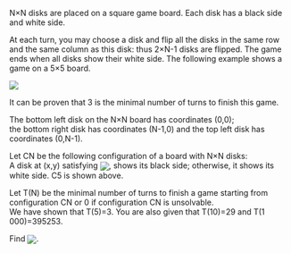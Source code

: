   <p>N&times;N disks are placed on a square game board. Each disk has a black side and white side.</p>    <p>At each turn, you may choose a disk and flip all the disks in the same row and the same column as this disk: thus 2&times;N-1 disks are flipped. The game ends when all disks show their white side. The following example shows a game on a 5&times;5 board.</p>    <img src="project/images/p_331_crossflips3.gif" />    <p>It can be proven that 3 is the minimal number of turns to finish this game.</p>    <p>The bottom left disk on the N&times;N board has coordinates (0,0);<br />  the bottom right disk has coordinates (N-1,0) and the top left disk has coordinates (0,N-1). </p>    <p>Let CN be the following configuration of a board with N&times;N disks:<br />  A disk at (x,y) satisfying <img style="vertical-align:middle" src="project/images/p_331_crossflips1.gif" />, shows its black side; otherwise, it shows its white side. C5 is shown above.</p>    <p>Let T(N) be the minimal number of turns to finish a game starting from configuration CN or 0 if configuration CN is unsolvable.<br />  We have shown that T(5)=3. You are also given that T(10)=29 and T(1 000)=395253.</p>    <p>Find <img style="vertical-align:middle" src="project/images/p_331_crossflips2.gif" />.</p>    